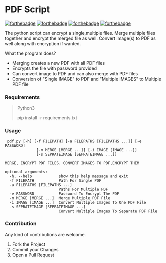 # PDF Script
[![forthebadge](https://forthebadge.com/images/badges/built-with-grammas-recipe.svg)](https://forthebadge.com)
[![forthebadge](https://forthebadge.com/images/badges/built-with-love.svg)](https://forthebadge.com)
[![forthebadge](https://forthebadge.com/images/badges/made-with-python.svg)](https://forthebadge.com)
[![forthebadge](https://forthebadge.com/images/badges/powered-by-water.svg)](https://forthebadge.com)

The python script can encrypt a single,multiple files. 
Merge multiple files together and encrypt the merged file as well.
Convert image(s) to PDF as well along with encryption if wanted.

What the program does? 

- Merging creates a new PDF with all PDF files
- Encrypts the file with password provided
- Can convert image to PDF and can also merge with PDF files
- Conversion of "Single IMAGE" to PDF and "Multiple IMAGES" to Multiple PDF file


### Requirements
> Python3
> 
> pip install -r requirements.txt

### Usage
```
 pdf.py [-h] [-f FILEPATH] [-a FILEPATHS [FILEPATHS ...]] [-e PASSWORD]
              [-m MERGE [MERGE ...]] [-i IMAGE [IMAGE ...]]
              [-s SEPRATEIMAGE [SEPRATEIMAGE ...]]

MERGE, ENCRYPT PDF FILES. CONVERT IMAGES TO PDF,ENCRYPT THEM

optional arguments:
  -h, --help            show this help message and exit
  -f FILEPATH           Path For Single PDF
  -a FILEPATHS [FILEPATHS ...]
                        Paths For Multiple PDF
  -e PASSWORD           Password To Encrypt The PDF
  -m MERGE [MERGE ...]  Merge Multiple PDF File
  -i IMAGE [IMAGE ...]  Convert Multiple Images To One PDF File
  -s SEPRATEIMAGE [SEPRATEIMAGE ...]
                        Convert Multiple Images To Separate PDF File

```

### Contribution

Any kind of contributions are welcome.

1. Fork the Project
2. Commit your Changes
3. Open a Pull Request


